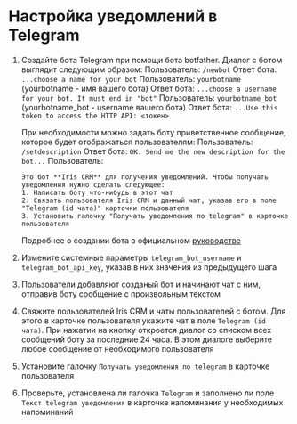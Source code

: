 Настройка уведомлений в Telegram
=========

1.  Создайте бота Telegram при помощи бота botfather. Диалог с ботом выглядит следующим образом:
    Пользователь: `/newbot`
    Ответ бота: `...choose a name for your bot`
    Пользователь: `yourbotname` (yourbotname - имя вашего бота)
    Ответ бота: `...choose a username for your bot. It must end in "bot"`
    Пользователь: `yourbotname_bot` (yourbotname_bot - username вашего бота)
    Ответ бота: `...Use this token to access the HTTP API: <токен>`

    При необходимости можно задать боту приветственное сообщение, которое будет отображаться пользователям:
    Пользователь: `/setdescription`
    Ответ бота: `OK. Send me the new description for the bot...`
    Пользователь:
    ```
    Это бот **Iris CRM** для получения уведомлений. Чтобы получать уведомления нужно сделать следующее:
    1. Написать боту что-нибудь в этот чат
    2. Связать пользователя Iris CRM и данный чат, указав его в поле "Telegram (id чата)" карточки пользователя
    3. Установить галочку "Получать уведомления по telegram" в карточке пользователя
    ```

    Подробнее о создании бота в официальном [руководстве](https://core.telegram.org/bots#6-botfather)

1.  Измените системные параметры `telegram_bot_username` и `telegram_bot_api_key`, указав в них значения из предыдущего шага

1.  Пользователи добавляют созданый бот и начинают чат с ним, отправив боту  сообщение с произвольным текстом

1.  Свяжите пользователей Iris CRM и чаты пользователей с ботом. Для этого в карточке пользователя укажите чат в поле `Telegram (id чата)`. При нажатии на кнопку откроется диалог со списком всех сообщений боту за последние 24 часа. В этом диалоге выберите любое сообщение от необходимого пользователя

1.  Установите галочку `Получать уведомления по telegram` в карточке пользователя

1.  Проверьте, установлена ли галочка `Telegram` и заполнено ли поле `Текст telegram уведомления` в карточке напоминания у необходимых напоминаний
